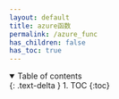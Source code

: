 ```yaml
---
layout: default
title: azure函数
permalink: /azure_func
has_children: false
has_toc: true
---
```

<details open markdown="block">
  <summary>
    Table of contents
  </summary>
  {: .text-delta }
1. TOC
{:toc}
</details>